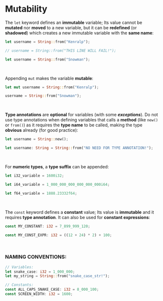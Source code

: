 # Mutability
The `let` keyword defines an **immutable** variable; Its value cannot be **mutated** nor **moved** to a new variable, but it can be **redefined** (or **shadowed**) which creates a new immutable variable with the **same name**:
```rust
let username = String::from("Kenralp");

// username = String::from("THIS LINE WILL FAIL!");

let username = String::from("Snowman");
```
</br>

Appending `mut` makes the variable **mutable**:
```rust
let mut username = String::from("Kenralp");

username = String::from("Snowman");
```
</br>

**Type annotations** are **optional** for variables (with some _**exceptions**_). Do not use type annotations when defining variables that calls a **method** (like `new()` or `from()`) as it requires the **type name** to be called, making the type **obvious** already (for good practice):
```rust
let username = String::new();

let username: String = String::from("NO NEED FOR TYPE ANNOTATION!");
```
</br>

For **numeric types**, a **type suffix** can be appended:
```rust
let i32_variable = 1600i32;

let i64_variable = 1_000_000_000_000_000_000i64;

let f64_variable = 1888.23332f64;
```

</br>

The `const` keyword defines a **constant** value; Its value is **immutable** and it requires **type annotation**. It can also be used for **constant expressions**:
```rust
const MY_CONSTANT: i32 = 7_899_999_120;

const MY_CONST_EXPR: i32 = ((12 + 24) * 2) + 100;
```
</br>

### NAMING CONVENTIONS:
```rust
// Variables:
let snake_case: i32 = 1_000_000;
let my_string = String::from("snake_case_str!");

// Constants:
const ALL_CAPS_SNAKE_CASE: i32 = 8_000_100;
const SCREEN_WIDTH: i32 = 1600;
```
</br>
